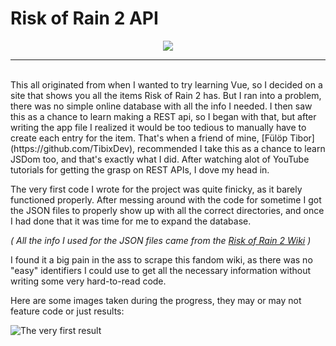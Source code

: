 # **Risk of Rain 2 API**

<p align="center">
    <a href="https://wakatime.com/badge/user/62fa37e7-7294-4c8f-91bc-7b49c9c136cb/project/7d57186a-bd1d-450f-8cc3-6e6ca5ffaa47" alt="Time spent on project (Wakatime)"> <img src="https://wakatime.com/badge/user/62fa37e7-7294-4c8f-91bc-7b49c9c136cb/project/7d57186a-bd1d-450f-8cc3-6e6ca5ffaa47.svg"/> </a>
</p>

---
<br>
This all originated from when I wanted to try learning Vue, so I decided on a site that shows you all the items Risk of Rain 2 has. But I ran into a problem, there was no simple online database with all the info I needed.
I then saw this as a chance to learn making a REST api, so I began with that, but after writing the app file I realized it would be too tedious to manually have to create each entry for the item. That's when a friend of mine, [Fülöp Tibor](https://github.com/TibixDev), recommended I take this as a chance to learn JSDom too, and that's exactly what I did. After watching alot of YouTube tutorials for getting the grasp on REST APIs, I dove my head in. 

The very first code I wrote for the project was quite finicky, as it barely functioned properly. After messing around with the code for sometime I got the JSON files to properly show up with all the correct directories, and once I had done that it was time for me to expand the database.

*( All the info I used for the JSON files came from the [Risk of Rain 2 Wiki](https://riskofrain2.fandom.com/wiki/Risk_of_Rain_2_Wiki) )*

I found it a big pain in the ass to scrape this fandom wiki, as there was no "easy" identifiers I could use to get all the necessary information without writing some very hard-to-read code.

Here are some images taken during the progress, they may or may not feature code or just results:

![The very first result](https://i.imgur.com/Iwm77Sn.png)